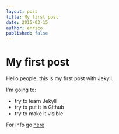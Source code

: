 ```yaml
---
layout: post
title: My first post
date: 2015-03-15
author: enrico
published: false
---
```


# My first post
Hello people, this is my first post with Jekyll.

I'm going to:

* try to learn Jekyll
* try to put it in Github
* try to make it visible

For info go [here](http://me.com)